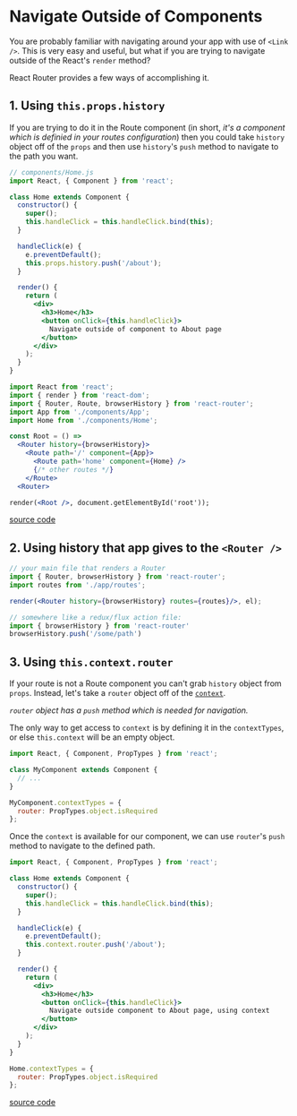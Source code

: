 # Navigate Outside of Components

You are probably familiar with navigating around your app with use of `<Link />`.
This is very easy and useful, but what if you are trying to navigate outside of the React's
`render` method?

React Router provides a few ways of accomplishing it.

## 1. Using `this.props.history`

If you are trying to do it in the Route component (in short, *it's a component which is definied in your routes configuration*)
then you could take `history` object off of the `props` and then use `history`'s `push` method to
navigate to the path you want.

```jsx
// components/Home.js
import React, { Component } from 'react';

class Home extends Component {
  constructor() {
    super();
    this.handleClick = this.handleClick.bind(this);
  }

  handleClick(e) {
    e.preventDefault();
    this.props.history.push('/about');
  }

  render() {
    return (
      <div>
        <h3>Home</h3>
        <button onClick={this.handleClick}>
          Navigate outside of component to About page
        </button>
      </div>
    );
  }
}
```

```jsx
import React from 'react';
import { render } from 'react-dom';
import { Router, Route, browserHistory } from 'react-router';
import App from './components/App';
import Home from './components/Home';

const Root = () =>
  <Router history={browserHistory}>
    <Route path='/' component={App}>
      <Route path='home' component={Home} />
      {/* other routes */}
    </Route>
  <Router>

render(<Root />, document.getElementById('root'));
```

[source code](https://jsfiddle.net/knowbody/pmkqLvmc/2/)



## 2. Using history that app gives to the `<Router />`

```jsx
// your main file that renders a Router
import { Router, browserHistory } from 'react-router';
import routes from './app/routes';

render(<Router history={browserHistory} routes={routes}/>, el);
```

```jsx
// somewhere like a redux/flux action file:
import { browserHistory } from 'react-router'
browserHistory.push('/some/path')
```


## 3. Using `this.context.router`

If your route is not a Route component you can't grab `history` object from `props`.
Instead, let's take a `router` object off of the [`context`](https://facebook.github.io/react/docs/context.html).

*`router` object has a `push` method which is needed for navigation.*

The only way to get access to `context` is by defining it in the `contextTypes`, or else `this.context`
will be an empty object.

```jsx
import React, { Component, PropTypes } from 'react';

class MyComponent extends Component {
  // ...
}

MyComponent.contextTypes = {
  router: PropTypes.object.isRequired
};
```

Once the `context` is available for our component, we can use `router`'s `push` method to navigate
to the defined path.

```jsx
import React, { Component, PropTypes } from 'react';

class Home extends Component {
  constructor() {
    super();
    this.handleClick = this.handleClick.bind(this);
  }

  handleClick(e) {
    e.preventDefault();
    this.context.router.push('/about');
  }

  render() {
    return (
      <div>
        <h3>Home</h3>
        <button onClick={this.handleClick}>
          Navigate outside component to About page, using context
        </button>
      </div>
    );
  }
}

Home.contextTypes = {
  router: PropTypes.object.isRequired
};
```

[source code](https://jsfiddle.net/knowbody/ok3jbsym/)

